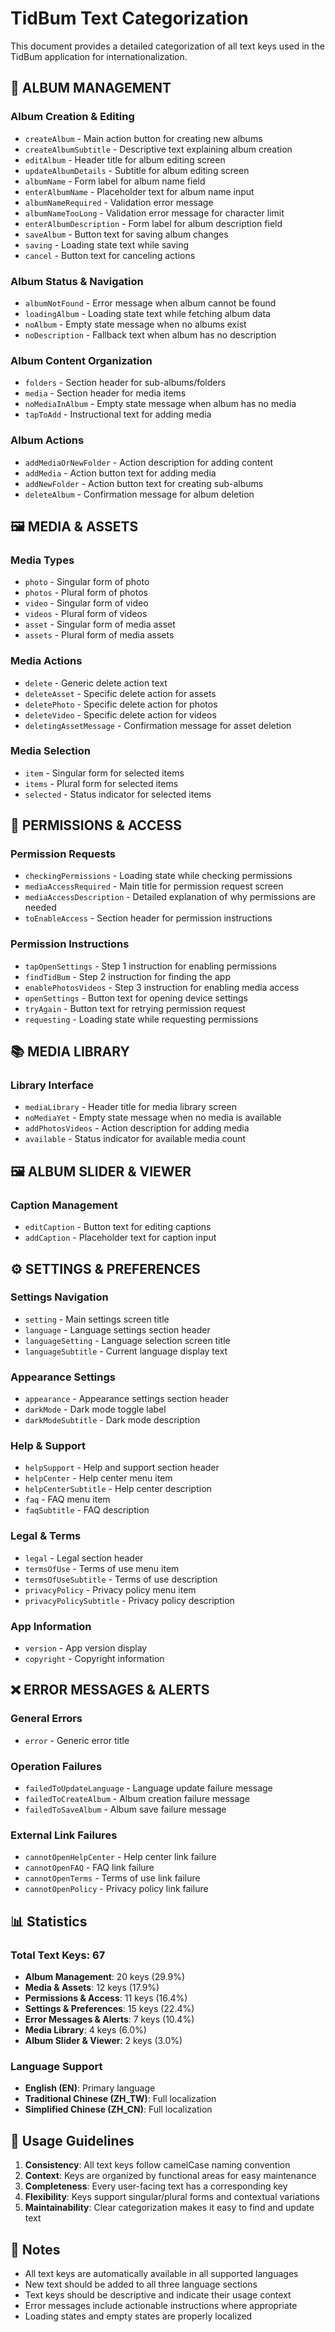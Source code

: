# TidBum Text Categorization

This document provides a detailed categorization of all text keys used in the TidBum application for internationalization.

## 📁 ALBUM MANAGEMENT

### Album Creation & Editing
- `createAlbum` - Main action button for creating new albums
- `createAlbumSubtitle` - Descriptive text explaining album creation
- `editAlbum` - Header title for album editing screen
- `updateAlbumDetails` - Subtitle for album editing screen
- `albumName` - Form label for album name field
- `enterAlbumName` - Placeholder text for album name input
- `albumNameRequired` - Validation error message
- `albumNameTooLong` - Validation error message for character limit
- `enterAlbumDescription` - Form label for album description field
- `saveAlbum` - Button text for saving album changes
- `saving` - Loading state text while saving
- `cancel` - Button text for canceling actions

### Album Status & Navigation
- `albumNotFound` - Error message when album cannot be found
- `loadingAlbum` - Loading state text while fetching album data
- `noAlbum` - Empty state message when no albums exist
- `noDescription` - Fallback text when album has no description

### Album Content Organization
- `folders` - Section header for sub-albums/folders
- `media` - Section header for media items
- `noMediaInAlbum` - Empty state message when album has no media
- `tapToAdd` - Instructional text for adding media

### Album Actions
- `addMediaOrNewFolder` - Action description for adding content
- `addMedia` - Action button text for adding media
- `addNewFolder` - Action button text for creating sub-albums
- `deleteAlbum` - Confirmation message for album deletion

## 🖼️ MEDIA & ASSETS

### Media Types
- `photo` - Singular form of photo
- `photos` - Plural form of photos
- `video` - Singular form of video
- `videos` - Plural form of videos
- `asset` - Singular form of media asset
- `assets` - Plural form of media assets

### Media Actions
- `delete` - Generic delete action text
- `deleteAsset` - Specific delete action for assets
- `deletePhoto` - Specific delete action for photos
- `deleteVideo` - Specific delete action for videos
- `deletingAssetMessage` - Confirmation message for asset deletion

### Media Selection
- `item` - Singular form for selected items
- `items` - Plural form for selected items
- `selected` - Status indicator for selected items

## 🔐 PERMISSIONS & ACCESS

### Permission Requests
- `checkingPermissions` - Loading state while checking permissions
- `mediaAccessRequired` - Main title for permission request screen
- `mediaAccessDescription` - Detailed explanation of why permissions are needed
- `toEnableAccess` - Section header for permission instructions

### Permission Instructions
- `tapOpenSettings` - Step 1 instruction for enabling permissions
- `findTidBum` - Step 2 instruction for finding the app
- `enablePhotosVideos` - Step 3 instruction for enabling media access
- `openSettings` - Button text for opening device settings
- `tryAgain` - Button text for retrying permission request
- `requesting` - Loading state while requesting permissions

## 📚 MEDIA LIBRARY

### Library Interface
- `mediaLibrary` - Header title for media library screen
- `noMediaYet` - Empty state message when no media is available
- `addPhotosVideos` - Action description for adding media
- `available` - Status indicator for available media count

## 🖼️ ALBUM SLIDER & VIEWER

### Caption Management
- `editCaption` - Button text for editing captions
- `addCaption` - Placeholder text for caption input

## ⚙️ SETTINGS & PREFERENCES

### Settings Navigation
- `setting` - Main settings screen title
- `language` - Language settings section header
- `languageSetting` - Language selection screen title
- `languageSubtitle` - Current language display text

### Appearance Settings
- `appearance` - Appearance settings section header
- `darkMode` - Dark mode toggle label
- `darkModeSubtitle` - Dark mode description

### Help & Support
- `helpSupport` - Help and support section header
- `helpCenter` - Help center menu item
- `helpCenterSubtitle` - Help center description
- `faq` - FAQ menu item
- `faqSubtitle` - FAQ description

### Legal & Terms
- `legal` - Legal section header
- `termsOfUse` - Terms of use menu item
- `termsOfUseSubtitle` - Terms of use description
- `privacyPolicy` - Privacy policy menu item
- `privacyPolicySubtitle` - Privacy policy description

### App Information
- `version` - App version display
- `copyright` - Copyright information

## ❌ ERROR MESSAGES & ALERTS

### General Errors
- `error` - Generic error title

### Operation Failures
- `failedToUpdateLanguage` - Language update failure message
- `failedToCreateAlbum` - Album creation failure message
- `failedToSaveAlbum` - Album save failure message

### External Link Failures
- `cannotOpenHelpCenter` - Help center link failure
- `cannotOpenFAQ` - FAQ link failure
- `cannotOpenTerms` - Terms of use link failure
- `cannotOpenPolicy` - Privacy policy link failure

## 📊 Statistics

### Total Text Keys: 67
- **Album Management**: 20 keys (29.9%)
- **Media & Assets**: 12 keys (17.9%)
- **Permissions & Access**: 11 keys (16.4%)
- **Settings & Preferences**: 15 keys (22.4%)
- **Error Messages & Alerts**: 7 keys (10.4%)
- **Media Library**: 4 keys (6.0%)
- **Album Slider & Viewer**: 2 keys (3.0%)

### Language Support
- **English (EN)**: Primary language
- **Traditional Chinese (ZH_TW)**: Full localization
- **Simplified Chinese (ZH_CN)**: Full localization

## 🔧 Usage Guidelines

1. **Consistency**: All text keys follow camelCase naming convention
2. **Context**: Keys are organized by functional areas for easy maintenance
3. **Completeness**: Every user-facing text has a corresponding key
4. **Flexibility**: Keys support singular/plural forms and contextual variations
5. **Maintainability**: Clear categorization makes it easy to find and update text

## 📝 Notes

- All text keys are automatically available in all supported languages
- New text should be added to all three language sections
- Text keys should be descriptive and indicate their usage context
- Error messages include actionable instructions where appropriate
- Loading states and empty states are properly localized 